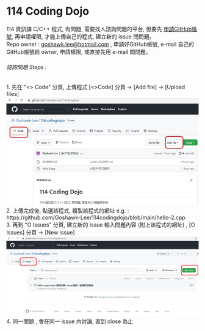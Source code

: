 # 114 Coding Dojo
114 資訊課 C/C++ 程式, 有問題, 需要找人諮詢問題的平台, 但要先 [申請GitHub帳號](https://how-to-make-docs.readthedocs.io/zh_TW/latest/GoogleDoc/Github%E5%B8%B3%E8%99%9F%E7%94%B3%E8%AB%8B.html), 再申請權限, 才能上傳自己的程式, 建立新的 issue 問問題。<br/>
Repo owner : goshawk.lee@hotmail.com , 申請好GitHub帳號, e-mail 自己的GitHub帳號給 owner, 申請權限, 或直接先用 e-mail 問問題。
<br>
###### 諮詢問題 Steps :
<p>1. 先在 "<> Code" 分頁, 上傳程式 [<>Code] 分頁 -> [Add file] -> [Upload files]<br/>
<picture>
<img alt="upload file" src="assets/images/114codingdojo_uploadfile_md.jpg"  width=700>
</picture><br/> 
2. 上傳完成後, 點選該程式, 複製該程式的網址 e.g. : https://github.com/Goshawk-Lee/114codingdojo/blob/main/hello-2.cpp <br/>
3. 再到 "O Issues" 分頁,  建立新的 issue 輸入問題內容 (附上該程式的網址) , [O Issues] 分頁 -> [New issue] <br/>
<picture>
<img alt="create issuee" src="assets/images/114codingdojo_issue2.jpg" width=700>
</picture><br/>
4. 同一問題 , 會在同一 issue 內討論, 直到 close 為止  <br/>
